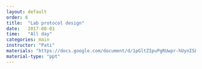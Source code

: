 ```yaml
---
layout: default
order: 6
title:  "Lab protocol design"
date:   2017-08-01
time:   "All day"
categories: main
instructor: "Pati"
materials: "https://docs.google.com/document/d/1pGltZIpuPgRUwpr-hUynISLXanJJY1Y0Ar62QhYRxWw/pub"
material-type: "ppt"
---
```


